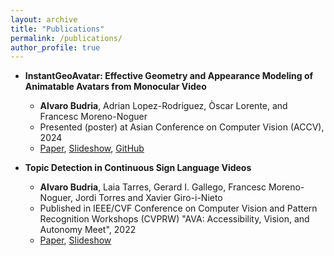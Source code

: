 ```yaml
---
layout: archive
title: "Publications"
permalink: /publications/
author_profile: true
---
```


* **InstantGeoAvatar: Effective Geometry and Appearance Modeling of Animatable Avatars from Monocular Video**
  * **Alvaro Budria**, Adrian Lopez-Rodriguez, Òscar Lorente, and Francesc Moreno-Noguer
  * Presented (poster) at Asian Conference on Computer Vision (ACCV), 2024
  * [Paper](https://arxiv.org/abs/2411.01512), [Slideshow](https://docs.google.com/presentation/d/1W1xcLV3FLnGnLffZ_BTvNskKg-86yssilq7yl_ouoU8/edit?usp=sharing), [GitHub](https://github.com/alvaro-budria/InstantGeoAvatar)

* **Topic Detection in Continuous Sign Language Videos**
  * **Alvaro Budria**,  Laia Tarres, Gerard I. Gallego, Francesc Moreno-Noguer, Jordi Torres and Xavier Giro-i-Nieto
  * Published in IEEE/CVF Conference on Computer Vision and Pattern Recognition Workshops (CVPRW) "AVA: Accessibility, Vision, and Autonomy Meet", 2022
  * [Paper](https://arxiv.org/abs/2209.02402), [Slideshow](https://docs.google.com/presentation/d/18HWyQa7erNIPaD8mKuLselinYVXucMwvTlomEdUn-sU/edit?usp=sharing)